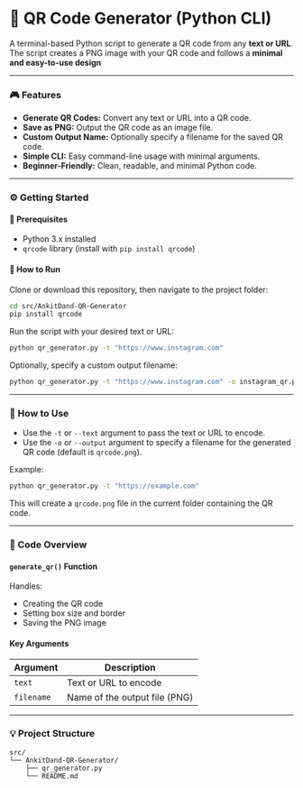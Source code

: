 
# 🧩 QR Code Generator (Python CLI)

A terminal-based Python script to generate a QR code from any **text or URL**.
The script creates a PNG image with your QR code and follows a **minimal and easy-to-use design**

---

### 🎮 Features

* **Generate QR Codes:** Convert any text or URL into a QR code.
* **Save as PNG:** Output the QR code as an image file.
* **Custom Output Name:** Optionally specify a filename for the saved QR code.
* **Simple CLI:** Easy command-line usage with minimal arguments.
* **Beginner-Friendly:** Clean, readable, and minimal Python code.

---

### ⚙️ Getting Started

#### 🧠 Prerequisites

* Python 3.x installed
* `qrcode` library (install with `pip install qrcode`)

#### 🚀 How to Run

Clone or download this repository, then navigate to the project folder:

```bash
cd src/AnkitDand-QR-Generator
pip install qrcode
```

Run the script with your desired text or URL:

```bash
python qr_generator.py -t "https://www.instagram.com"
```

Optionally, specify a custom output filename:

```bash
python qr_generator.py -t "https://www.instagram.com" -o instagram_qr.png
```

---

### 🎯 How to Use

* Use the `-t` or `--text` argument to pass the text or URL to encode.
* Use the `-o` or `--output` argument to specify a filename for the generated QR code (default is `qrcode.png`).

Example:

```bash
python qr_generator.py -t "https://example.com"
```

This will create a `qrcode.png` file in the current folder containing the QR code.

---

### 🧩 Code Overview

#### `generate_qr()` Function

Handles:

* Creating the QR code
* Setting box size and border
* Saving the PNG image

#### Key Arguments

| Argument   | Description                   |
| ---------- | ----------------------------- |
| `text`     | Text or URL to encode         |
| `filename` | Name of the output file (PNG) |

---

### 💡 Project Structure

```
src/
└── AnkitDand-QR-Generator/
    ├── qr_generator.py
    └── README.md
```

